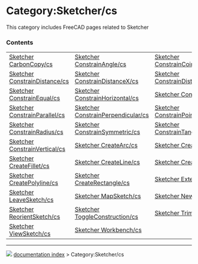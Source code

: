 # Category:Sketcher/cs
This category includes FreeCAD pages related to Sketcher

### Contents

|     |     |     |
| --- | --- | --- |
| [Sketcher CarbonCopy/cs](Sketcher_CarbonCopy/cs.md) | [Sketcher ConstrainAngle/cs](Sketcher_ConstrainAngle/cs.md) | [Sketcher ConstrainCoincident/cs](Sketcher_ConstrainCoincident/cs.md) |
| [Sketcher ConstrainDistance/cs](Sketcher_ConstrainDistance/cs.md) | [Sketcher ConstrainDistanceX/cs](Sketcher_ConstrainDistanceX/cs.md) | [Sketcher ConstrainDistanceY/cs](Sketcher_ConstrainDistanceY/cs.md) |
| [Sketcher ConstrainEqual/cs](Sketcher_ConstrainEqual/cs.md) | [Sketcher ConstrainHorizontal/cs](Sketcher_ConstrainHorizontal/cs.md) | [Sketcher ConstrainLock/cs](Sketcher_ConstrainLock/cs.md) |
| [Sketcher ConstrainParallel/cs](Sketcher_ConstrainParallel/cs.md) | [Sketcher ConstrainPerpendicular/cs](Sketcher_ConstrainPerpendicular/cs.md) | [Sketcher ConstrainPointOnObject/cs](Sketcher_ConstrainPointOnObject/cs.md) |
| [Sketcher ConstrainRadius/cs](Sketcher_ConstrainRadius/cs.md) | [Sketcher ConstrainSymmetric/cs](Sketcher_ConstrainSymmetric/cs.md) | [Sketcher ConstrainTangent/cs](Sketcher_ConstrainTangent/cs.md) |
| [Sketcher ConstrainVertical/cs](Sketcher_ConstrainVertical/cs.md) | [Sketcher CreateArc/cs](Sketcher_CreateArc/cs.md) | [Sketcher CreateCircle/cs](Sketcher_CreateCircle/cs.md) |
| [Sketcher CreateFillet/cs](Sketcher_CreateFillet/cs.md) | [Sketcher CreateLine/cs](Sketcher_CreateLine/cs.md) | [Sketcher CreatePoint/cs](Sketcher_CreatePoint/cs.md) |
| [Sketcher CreatePolyline/cs](Sketcher_CreatePolyline/cs.md) | [Sketcher CreateRectangle/cs](Sketcher_CreateRectangle/cs.md) | [Sketcher External/cs](Sketcher_External/cs.md) |
| [Sketcher LeaveSketch/cs](Sketcher_LeaveSketch/cs.md) | [Sketcher MapSketch/cs](Sketcher_MapSketch/cs.md) | [Sketcher NewSketch/cs](Sketcher_NewSketch/cs.md) |
| [Sketcher ReorientSketch/cs](Sketcher_ReorientSketch/cs.md) | [Sketcher ToggleConstruction/cs](Sketcher_ToggleConstruction/cs.md) | [Sketcher Trimming/cs](Sketcher_Trimming/cs.md) |
| [Sketcher ViewSketch/cs](Sketcher_ViewSketch/cs.md) | [Sketcher Workbench/cs](Sketcher_Workbench/cs.md) |



---
![](images/Button_right.svg) [documentation index](../README.md) > Category:Sketcher/cs
